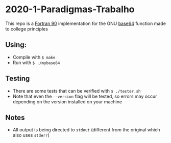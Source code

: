 # 2020-1-Paradigmas-Trabalho

This repo is a [Fortran 90](https://gcc.gnu.org/onlinedocs/gfortran/) implementation for the GNU [base64](https://github.com/wertarbyte/coreutils/blob/master/src/base64.c) function made to college principles

## Using:

* Compile with ```$ make ```
* Run with ```$ ./mybase64 ```

## Testing

* There are some tests that can be verified with ```$ ./tester.sh ```
* Note that even the `--version` flag will be tested, so errors may occur depending on the version installed on your machine

## Notes

* All output is being directed to `stdout` (different from the original which also uses `stderr`)